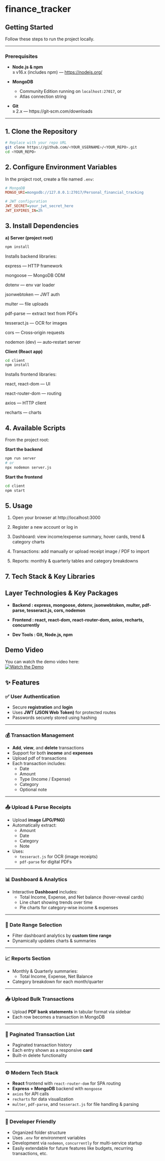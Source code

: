 # finance_tracker

## Getting Started

Follow these steps to run the project locally.

---

### Prerequisites

- **Node.js & npm**  
  ≥ v16.x (includes npm) — https://nodejs.org/

- **MongoDB**  
  - Community Edition running on `localhost:27017`, or  
  - Atlas connection string  

- **Git**  
  ≥ 2.x — https://git‑scm.com/downloads

---

## 1. Clone the Repository

```bash
# Replace with your repo URL
git clone https://github.com/<YOUR_USERNAME>/<YOUR_REPO>.git
cd <YOUR_REPO>
````

## 2. Configure Environment Variables

In the project root, create a file named `.env`:

```ini
# MongoDB
MONGO_URI=mongodb://127.0.0.1:27017/Personal_financial_tracking

# JWT configuration
JWT_SECRET=your_jwt_secret_here
JWT_EXPIRES_IN=2h
````

## 3. Install Dependencies
**a) Server (project root)**
````bash
npm install
````
Installs backend libraries:

express — HTTP framework

mongoose — MongoDB ODM

dotenv — env var loader

jsonwebtoken — JWT auth

multer — file uploads

pdf-parse — extract text from PDFs

tesseract.js — OCR for images

cors — Cross‑origin requests

nodemon (dev) — auto‑restart server

**Client (React app)**
````bash
cd client
npm install
````
Installs frontend libraries:

react, react-dom — UI

react-router-dom — routing

axios — HTTP client

recharts — charts

## 4. Available Scripts
From the project root:

**Start the backend**
````bash
npm run server
# or
npx nodemon server.js
````
**Start the frontend**
````bash
cd client
npm start
````

## 5. Usage
 1. Open your browser at http://localhost:3000 

 2. Register a new account or log in 

 3. Dashboard: view income/expense summary, hover cards, trend & category charts 

 4. Transactions: add manually or upload receipt image / PDF to import 

 5. Reports: monthly & quarterly tables and category breakdowns


## 7. Tech Stack & Key Libraries
Layer	Technologies & Key Packages
---
- **Backend :	express, mongoose, dotenv, jsonwebtoken, multer, pdf-parse, tesseract.js, cors, nodemon**

- **Frontend :	react, react-dom, react-router-dom, axios, recharts, concurrently**

- **Dev Tools :	Git, Node.js, npm**

## Demo Video
You can watch the demo video here:  
[![Watch the Demo](assets/thumbnail.png)](https://raw.githubusercontent.com/AmarKale13/finance_tracker/main/assets/demo_FinTrac.mp4)

## ✨ Features

### ✅ User Authentication
- Secure **registration** and **login**
- Uses **JWT (JSON Web Token)** for protected routes
- Passwords securely stored using hashing

---

### 💰 Transaction Management
- **Add**, **view**, and **delete** transactions
- Support for both **income** and **expenses**
- Upload pdf of transactions
- Each transaction includes:
  - Date
  - Amount
  - Type (Income / Expense)
  - Category
  - Optional note

---

### 📤 Upload & Parse Receipts
- Upload **image (JPG/PNG)**
- Automatically extract:
  - Amount
  - Date
  - Category
  - Note
- Uses:
  - `tesseract.js` for OCR (image receipts)
  - `pdf-parse` for digital PDFs

---

### 📊 Dashboard & Analytics
- Interactive **Dashboard** includes:
  - Total Income, Expense, and Net balance (hover-reveal cards)
  - Line chart showing trends over time
  - Pie charts for category-wise income & expenses

---

### 📆 Date Range Selection
- Filter dashboard analytics by **custom time range**
- Dynamically updates charts & summaries

---

### 📈 Reports Section
- Monthly & Quarterly summaries:
  - Total Income, Expense, Net Balance
- Category breakdown for each month/quarter

---

### 📥 Upload Bulk Transactions
- Upload **PDF bank statements** in tabular format via sidebar
- Each row becomes a transaction in MongoDB

---

### 🧾 Paginated Transaction List
- Paginated transaction history
- Each entry shown as a responsive **card**
- Built-in delete functionality

---

### ⚙️ Modern Tech Stack
- **React** frontend with `react-router-dom` for SPA routing
- **Express + MongoDB** backend with `mongoose`
- `axios` for API calls
- `recharts` for data visualization
- `multer`, `pdf-parse`, and `tesseract.js` for file handling & parsing

---

### 🧪 Developer Friendly
- Organized folder structure
- Uses `.env` for environment variables
- Development via `nodemon`, `concurrently` for multi-service startup
- Easily extendable for future features like budgets, recurring transactions, etc.


